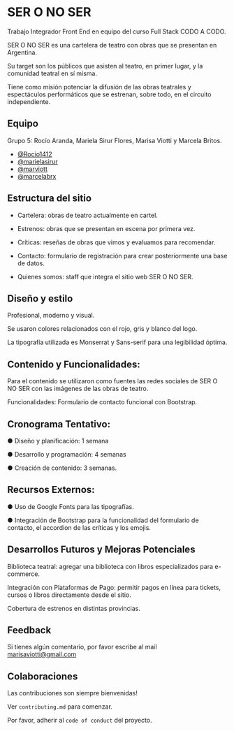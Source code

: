 
# SER O NO SER

Trabajo Integrador Front End en equipo del curso Full Stack CODO A CODO.

SER O NO SER es una cartelera de teatro con obras que se presentan en Argentina.

Su target son los públicos que asisten al teatro, en primer lugar, y la comunidad teatral en sí misma.

Tiene como misión potenciar la difusión de las obras teatrales y espectáculos performáticos que se estrenan, sobre todo, en el circuito independiente. 



















## Equipo

Grupo 5: Rocío Aranda, Mariela Sirur Flores, Marisa Viotti y Marcela Britos.

- [@Rocio1412](https://github.com/Rocio1412)
- [@marielasirur](https://github.com/marielasirur)
- [@marviott](https://github.com/MarViott)
- [@marcelabrx](https://github.com/marcelabrx)




## Estructura del sitio

- Cartelera: obras de teatro actualmente en cartel.

- Estrenos: obras que se presentan en escena por primera vez.

- Críticas: reseñas de obras que vimos y evaluamos para recomendar.

- Contacto: formulario de registración para crear posteriormente una base de datos.

- Quienes somos: staff que integra el sitio web SER O NO SER.
## Diseño y estilo

Profesional, moderno y visual.

Se usaron colores relacionados con el rojo, gris y blanco del logo. 

La tipografía utilizada es Monserrat y Sans-serif para una legibilidad óptima.

## Contenido y Funcionalidades:

Para el contenido se utilizaron como fuentes las redes sociales de SER O NO SER con las imágenes  de las obras de teatro.

Funcionalidades: Formulario de contacto funcional con Bootstrap.

## Cronograma Tentativo:

● Diseño y planificación: 1 semana

● Desarrollo y programación: 4 semanas

● Creación de contenido: 3 semanas.

## Recursos Externos:

● Uso de Google Fonts para las tipografías.

● Integración de Bootstrap para la funcionalidad del formulario de contacto, el accordion de las críticas y los emojis.

## Desarrollos Futuros y Mejoras Potenciales 

Biblioteca teatral: agregar una biblioteca con libros especializados para e-commerce.

Integración con Plataformas de Pago: permitir pagos en línea para tickets, cursos o libros directamente desde el sitio.

Cobertura de estrenos en distintas provincias.




## Feedback

Si tienes algún comentario, por favor escribe al mail marisaviotti@gmail.com


## Colaboraciones

Las contribuciones son siempre bienvenidas!

Ver `contributing.md` para comenzar.

Por favor, adherir al `code of conduct` del proyecto.

